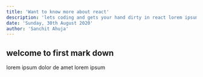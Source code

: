 ```yaml
---
title: 'Want to know more about react'
description: 'lets coding and gets your hand dirty in react lorem ipsum dolor de amet lorem ipsum dolor de amet'
date: 'Sunday, 30th August 2020'
author: 'Sanchit Ahuja'
---
```


## welcome to first mark down

lorem ipsum dolor de amet lorem ipsum